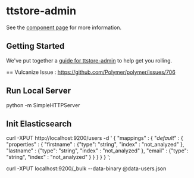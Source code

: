 ttstore-admin
================

See the [component page](http://jmorille.github.io/ttstore-admin) for more information.

## Getting Started

We've put together a [guide for ttstore-admin](http://www.polymer-project.org/docs/start/reusableelements.html) to help get you rolling.

== Vulcanize
Issue : https://github.com/Polymer/polymer/issues/706


## Run Local Server
python -m SimpleHTTPServer



## Init Elasticsearch
curl -XPUT http://localhost:9200/users -d '
{
 "mappings" : {
  "_default_" : {
   "properties" : {
    "firstname" : {"type": "string", "index" : "not_analyzed" },
    "lastname" : {"type": "string", "index" : "not_analyzed" },
    "email" : {"type": "string", "index" : "not_analyzed" } 
   }
  }
 }
}
';


curl -XPUT localhost:9200/_bulk --data-binary @data-users.json